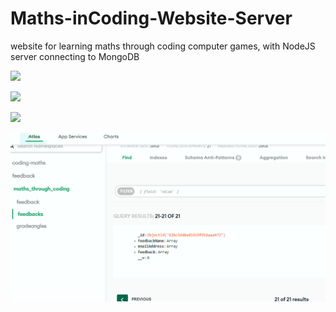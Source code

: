 # Maths-inCoding-Website-Server
website for learning maths through coding computer games, with NodeJS server connecting to MongoDB


![](https://github.com/tobyStone/Maths-inCoding-Website-Server/blob/main/front%20page%20maths%20inCoding.gif)




![](https://github.com/tobyStone/Maths-inCoding-Website-Server/blob/main/feedback%20form.gif)



![](https://github.com/tobyStone/Maths-inCoding-Website-Server/blob/main/feedback%20form.gif)



![](https://github.com/tobyStone/Maths-inCoding-Website-Server/blob/main/feedback%20to%20mongodb.gif)
